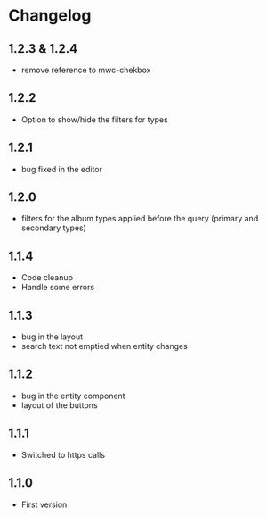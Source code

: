 # Changelog

## 1.2.3 & 1.2.4

- remove reference to mwc-chekbox

## 1.2.2

- Option to show/hide the filters for types

## 1.2.1

- bug fixed in the editor

## 1.2.0

- filters for the album types applied before the query (primary and secondary types)

## 1.1.4

- Code cleanup
- Handle some errors

## 1.1.3

- bug in the layout
- search text not emptied when entity changes

## 1.1.2

- bug in the entity component
- layout of the buttons

## 1.1.1

- Switched to https calls

## 1.1.0

- First version
